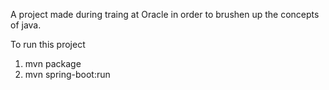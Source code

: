 A project made during traing at Oracle in order to brushen up the concepts of java.

To run this project 
1. mvn package
2. mvn spring-boot:run
